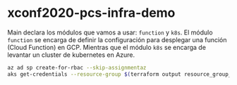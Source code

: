 # xconf2020-pcs-infra-demo

Main declara los módulos que vamos a usar: `function` y `k8s`.
El módulo `function` se encarga de definir la configuración para desplegar una función (Cloud Function) en GCP. Mientras que el módulo `k8s` se encarga de levantar un cluster de kubernetes en Azure.

```bash
az ad sp create-for-rbac --skip-assignmentaz
aks get-credentials --resource-group $(terraform output resource_group_name) --name $(terraform output kubernetes_cluster_name)
```